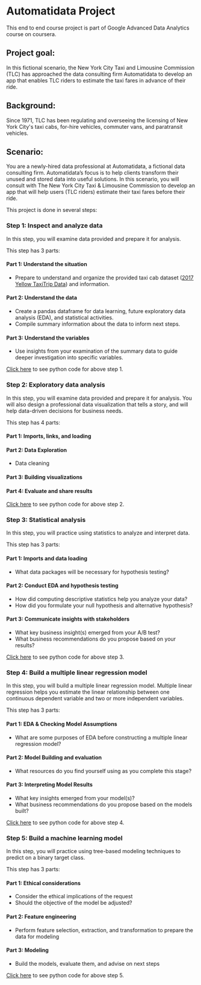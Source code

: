 # Automatidata Project
This end to end course project is part of Google Advanced Data Analytics course on coursera.

## Project goal:
In this fictional scenario, the New York City Taxi and Limousine Commission (TLC) has approached the data consulting firm Automatidata to develop an app that enables TLC riders to estimate the taxi fares in advance of their ride.

## Background:
Since 1971, TLC has been regulating and overseeing the licensing of New York City's taxi cabs, for-hire vehicles, commuter vans, and paratransit vehicles.

## Scenario:
You are a newly-hired data professional at Automatidata, a fictional data consulting firm. Automatidata’s focus is to help clients transform their unused and stored data into useful solutions. In this scenario, you will consult with The New York City Taxi & Limousine Commission to develop an app that will help users (TLC riders) estimate their taxi fares before their ride.

This project is done in several steps:

### Step 1: Inspect and analyze data
In this step, you will examine data provided and prepare it for analysis.

This step has 3 parts:

#### Part 1: Understand the situation
* Prepare to understand and organize the provided taxi cab dataset ([2017 Yellow TaxiTrip Data](https://data.cityofnewyork.us/Transportation/2017-Yellow-Taxi-Trip-Data/biws-g3hs)) and information.

#### Part 2: Understand the data
* Create a pandas dataframe for data learning, future exploratory data analysis (EDA), and statistical activities.
* Compile summary information about the data to inform next steps.

#### Part 3: Understand the variables
* Use insights from your examination of the summary data to guide deeper investigation into specific variables.

[Click here](https://github.com/rajmanish31/Automatidata-project/blob/main/Code/Inspect_and_analyse_data.ipynb) to see python code for above step 1.

### Step 2: Exploratory data analysis
In this step, you will examine data provided and prepare it for analysis. You will also design a professional data visualization that tells a story, and will help data-driven decisions for business needs.

This step has 4 parts:

#### Part 1: Imports, links, and loading

####  Part 2: Data Exploration
* Data cleaning

#### Part 3: Building visualizations

#### Part 4: Evaluate and share results

[Click here](https://github.com/rajmanish31/Automatidata-project/blob/main/Code/EDA.ipynb) to see python code for above step 2.

### Step 3: Statistical analysis
In this step, you will practice using statistics to analyze and interpret data.

This step has 3 parts:

#### Part 1: Imports and data loading
* What data packages will be necessary for hypothesis testing?

#### Part 2: Conduct EDA and hypothesis testing
* How did computing descriptive statistics help you analyze your data?
* How did you formulate your null hypothesis and alternative hypothesis?

#### Part 3: Communicate insights with stakeholders
* What key business insight(s) emerged from your A/B test?
* What business recommendations do you propose based on your results?

[Click here](https://github.com/rajmanish31/Automatidata-project/blob/main/Code/Statistical_analysis.ipynb) to see python code for above step 3.

### Step 4: Build a multiple linear regression model
In this step, you will build a multiple linear regression model. Multiple linear regression helps you estimate the linear relationship between one continuous dependent variable and two or more independent variables.

This step has 3 parts:

#### Part 1: EDA & Checking Model Assumptions
* What are some purposes of EDA before constructing a multiple linear regression model?

#### Part 2: Model Building and evaluation
* What resources do you find yourself using as you complete this stage?

#### Part 3: Interpreting Model Results
* What key insights emerged from your model(s)?
* What business recommendations do you propose based on the models built?

[Click here](https://github.com/rajmanish31/Automatidata-project/blob/main/Code/Multiple_linear_regression_model.ipynb) to see python code for above step 4.

### Step 5: Build a machine learning model
In this step, you will practice using tree-based modeling techniques to predict on a binary target class.

This step has 3 parts:

#### Part 1: Ethical considerations
* Consider the ethical implications of the request
* Should the objective of the model be adjusted?

#### Part 2: Feature engineering
* Perform feature selection, extraction, and transformation to prepare the data for modeling

#### Part 3: Modeling
* Build the models, evaluate them, and advise on next steps

[Click here](https://github.com/rajmanish31/Automatidata-project/blob/main/Code/Machine_learning_model.ipynb) to see python code for above step 5.
